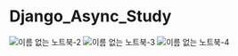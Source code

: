 # Django_Async_Study

![이름 없는 노트북-2](https://user-images.githubusercontent.com/56299764/145940371-9a2448d7-c61a-4042-a6dd-6584a91fc10a.jpg)
![이름 없는 노트북-3](https://user-images.githubusercontent.com/56299764/145940380-bafde922-1c5c-46cd-b9bf-7ba4bcecfeee.jpg)
![이름 없는 노트북-4](https://user-images.githubusercontent.com/56299764/145940384-63c193aa-521e-48a9-a5b9-71e97f5fcb0c.jpg)
